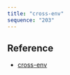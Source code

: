 ```yaml
---
title: "cross-env"
sequence: "203"
---
```


## Reference

- [cross-env](https://www.npmjs.com/package/cross-env)

